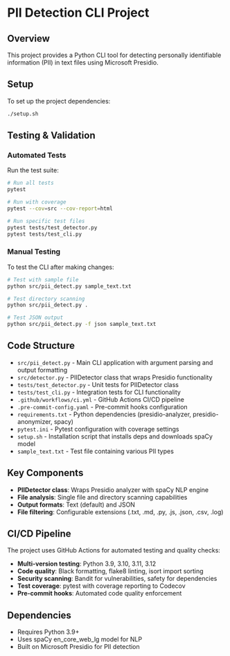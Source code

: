 # PII Detection CLI Project

## Overview
This project provides a Python CLI tool for detecting personally identifiable information (PII) in text files using Microsoft Presidio.

## Setup
To set up the project dependencies:
```bash
./setup.sh
```

## Testing & Validation

### Automated Tests
Run the test suite:
```bash
# Run all tests
pytest

# Run with coverage
pytest --cov=src --cov-report=html

# Run specific test files
pytest tests/test_detector.py
pytest tests/test_cli.py
```

### Manual Testing
To test the CLI after making changes:
```bash
# Test with sample file
python src/pii_detect.py sample_text.txt

# Test directory scanning
python src/pii_detect.py .

# Test JSON output
python src/pii_detect.py -f json sample_text.txt
```

## Code Structure
- `src/pii_detect.py` - Main CLI application with argument parsing and output formatting
- `src/detector.py` - PIIDetector class that wraps Presidio functionality
- `tests/test_detector.py` - Unit tests for PIIDetector class
- `tests/test_cli.py` - Integration tests for CLI functionality
- `.github/workflows/ci.yml` - GitHub Actions CI/CD pipeline
- `.pre-commit-config.yaml` - Pre-commit hooks configuration
- `requirements.txt` - Python dependencies (presidio-analyzer, presidio-anonymizer, spacy)
- `pytest.ini` - Pytest configuration with coverage settings
- `setup.sh` - Installation script that installs deps and downloads spaCy model
- `sample_text.txt` - Test file containing various PII types

## Key Components
- **PIIDetector class**: Wraps Presidio analyzer with spaCy NLP engine
- **File analysis**: Single file and directory scanning capabilities
- **Output formats**: Text (default) and JSON
- **File filtering**: Configurable extensions (.txt, .md, .py, .js, .json, .csv, .log)

## CI/CD Pipeline
The project uses GitHub Actions for automated testing and quality checks:
- **Multi-version testing**: Python 3.9, 3.10, 3.11, 3.12
- **Code quality**: Black formatting, flake8 linting, isort import sorting
- **Security scanning**: Bandit for vulnerabilities, safety for dependencies
- **Test coverage**: pytest with coverage reporting to Codecov
- **Pre-commit hooks**: Automated code quality enforcement

## Dependencies
- Requires Python 3.9+
- Uses spaCy en_core_web_lg model for NLP
- Built on Microsoft Presidio for PII detection
